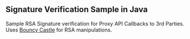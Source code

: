 ## Signature Verification Sample in Java

Sample RSA Signature verification for Proxy API Callbacks to 3rd Parties. Uses [Bouncy Castle](https://www.bouncycastle.org/) for RSA manipulations.
